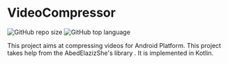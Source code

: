 # VideoCompressor


![GitHub repo size](https://img.shields.io/github/repo-size/souravkatkar/VideoCompressor)
![GitHub top language](https://img.shields.io/github/languages/top/souravkatkar/VideoCompressor)

This project aims at compressing videos for Android Platform.
This project takes help from the AbedElazizShe's library . It is implemented in Kotlin.
